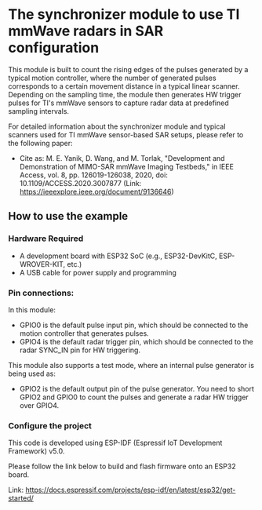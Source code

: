 # The synchronizer module to use TI mmWave radars in SAR configuration

This module is built to count the rising edges of the pulses generated by a typical motion controller, where the number of generated pulses corresponds to a certain movement distance in a typical linear scanner. Depending on the sampling time, the module then generates HW trigger pulses for TI's mmWave sensors to capture radar data at predefined sampling intervals.

For detailed information about the synchronizer module and typical scanners used for TI mmWave sensor-based SAR setups, please refer to the following paper:

* Cite as: M. E. Yanik, D. Wang, and M. Torlak, "Development and Demonstration of MIMO-SAR mmWave Imaging Testbeds," in IEEE Access, vol. 8, pp. 126019-126038, 2020, doi: 10.1109/ACCESS.2020.3007877 (Link: https://ieeexplore.ieee.org/document/9136646)

## How to use the example

### Hardware Required

* A development board with ESP32 SoC (e.g., ESP32-DevKitC, ESP-WROVER-KIT, etc.)
* A USB cable for power supply and programming

### Pin connections:
In this module:

* GPIO0 is the default pulse input pin, which should be connected to the motion controller that generates pulses.
* GPIO4 is the default radar trigger pin, which should be connected to the radar SYNC_IN pin for HW triggering.

This module also supports a test mode, where an internal pulse generator is being used as:

* GPIO2 is the default output pin of the pulse generator. You need to short GPIO2 and GPIO0 to count the pulses and generate a radar HW trigger over GPIO4.

### Configure the project
This code is developed using ESP-IDF (Espressif IoT Development Framework) v5.0.

Please follow the link below to build and flash firmware onto an ESP32 board.

Link: https://docs.espressif.com/projects/esp-idf/en/latest/esp32/get-started/
